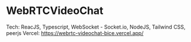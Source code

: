 # WebRTCVideoChat
Tech: ReacJS, Typescript, WebSocket - Socket.io, NodeJS, Tailwind CSS, peerjs
Vercel: https://webrtc-videochat-bice.vercel.app/
